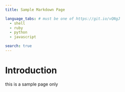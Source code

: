 ```yaml
---
title: Sample Markdown Page

language_tabs: # must be one of https://git.io/vQNgJ
  - shell
  - ruby
  - python
  - javascript

search: true
---
```


# Introduction
this is a sample page only

